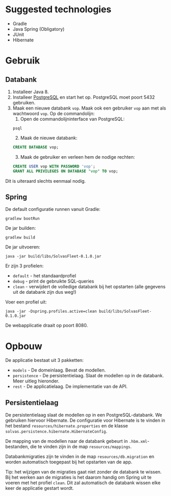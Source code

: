 # Suggested technologies

* Gradle
* Java Spring (Obligatory)
* JUnit
* Hibernate

# Gebruik

## Databank

1. Installeer Java 8.
2. Installeer [PostgreSQL](https://www.postgresql.org/download/) en start het op. PostgreSQL moet poort 5432 gebruiken.
3. Maak een nieuwe databank `vop`. Maak ook een gebruiker `vop` aan met als wachtwoord `vop`. Op de commandolijn:
    1. Open de commandolijninterface van PostgreSQL:
    ```
    psql
    ```
    2. Maak de nieuwe databank:
    ```sql
    CREATE DATABASE vop;
    ```
    3. Maak de gebruiker en verleen hem de nodige rechten:
    ```sql
    CREATE USER vop WITH PASSWORD 'vop';
    GRANT ALL PRIVILEGES ON DATABASE "vop" TO vop;
    ```
    
Dit is uiteraard slechts eenmaal nodig.
    
## Spring

De default configuratie runnen vanuit Gradle:
```
gradlew bootRun
```

De jar builden:
```
gradlew build
```

De jar uitvoeren:
```
java -jar build/libs/SolvasFleet-0.1.0.jar
```

Er zijn 3 profielen:

- `default` - het standaardprofiel
- `debug` - print de gebruikte SQL-queries
- `clean` - verwijdert de volledige databank bij het opstarten (alle gegevens uit de databank zijn dus weg!)

Voer een profiel uit:
```
java -jar -Dspring.profiles.active=clean build/libs/SolvasFleet-0.1.0.jar
```

De webapplicatie draait op poort 8080.

# Opbouw

De applicatie bestaat uit 3 pakketten:

- `models` - De domeinlaag. Bevat de modellen.
- `persistence` - De persistentielaag. Slaat de modellen op in de databank. Meer uitleg hieronder.
- `rest` - De applicatielaag. De implementatie van de API.

## Persistentielaag

De persistentielaag slaat de modellen op in een PostgreSQL-databank. We gebruiken hiervoor Hibernate.
De configuratie voor Hibernate is te vinden in het bestand `resources/hibernate.properties` en de klasse
`solvas.persistence.hibernate.HibernateConfig`.

De mapping van de modellen naar de databank gebeurt in `.hbm.xml`-bestanden, die te vinden zijn in de map 
`resources/mappings`.

Databankmigraties zijn te vinden in de map `resources/db.migration` en worden automatisch toegepast bij het 
opstarten van de app.
 
Tip: het wijzigen van de migraties gaat niet zonder de databank te wissen. Bij het werken aan de migraties is
het daarom handig om Spring uit te voeren met het profiel `clean`. Dit zal automatisch de databank wissen elke
keer de applicatie gestart wordt.